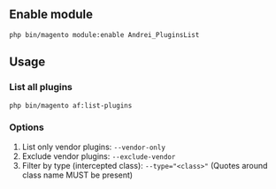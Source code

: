 ## Enable module
`php bin/magento module:enable Andrei_PluginsList`

## Usage
### List all plugins 
`php bin/magento af:list-plugins`

### Options
1. List only vendor plugins: `--vendor-only`
1. Exclude vendor plugins: `--exclude-vendor`
1. Filter by type (intercepted class): `--type="<class>"` (Quotes around class name MUST be present)